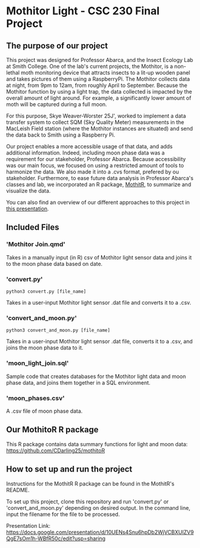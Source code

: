 # Mothitor Light - CSC 230 Final Project

## The purpose of our project

This project was designed for Professor Abarca, and the Insect Ecology Lab at Smith College. One of the lab's current projects, the Mothitor, is a non-lethal moth monitoring device that attracts insects to a lit-up wooden panel and takes pictures of them using a RaspberryPi. The Mothitor collects data at night, from 9pm to 12am, from roughly April to September. Because the Mothitor function by using a light trap, the data collected is impacted by the overall amount of light around. For example, a significantly lower amount of moth will be captured during a full moon. 

For this purpose, Skye Weaver-Worster 25J', worked to implement a data transfer system to collect SQM (Sky Quality Meter) measurements in the MacLeish Field station (where the Mothitor instances are situated) and send the data back to Smith using a Raspberry Pi.

Our project enables a more accessible usage of that data, and adds additional information. Indeed, including moon phase data was a requirement for our stakeholder, Professor Abarca. Because accessibility was our main focus, we focused on using a restricted amount of tools to harmonize the data. We also made it into a .cvs format, prefered by ou stakeholder. Furthermore, to ease future data analysis in Professor Abarca's classes and lab, we incorporated an R package, [MothitR](https://github.com/CDarling25/mothitoR), to summarize and visualize the data.

You can also find an overview of our different approaches to this project in [this presentation](https://docs.google.com/presentation/d/10UENs4Snu6hpDb2WjVCBXUIZV9QgE7sOm1h-WBfR50c/edit?slide=id.p#slide=id.p).

## Included Files

### 'Mothitor Join.qmd'

Takes in a manually input (in R) csv of Mothitor light sensor data and joins it to the moon phase data based on date.

### 'convert.py'

`python3 convert.py [file_name]`

Takes in a user-input Mothitor light sensor .dat file and converts it to a .csv.

### 'convert_and_moon.py'

`python3 convert_and_moon.py [file_name]`

Takes in a user-input Mothitor light sensor .dat file, converts it to a .csv, and joins the moon phase data to it.

### 'moon_light_join.sql'

Sample code that creates databases for the Mothitor light data and moon phase data, and joins them together in a SQL environment.

### 'moon_phases.csv'

A .csv file of moon phase data.

## Our MothitoR R package

This R package contains data summary functions for light and moon data: https://github.com/CDarling25/mothitoR

## How to set up and run the project

Instructions for the MothitR R package can be found in the MothitR's README.

To set up this project, clone this repository and run 'convert.py' or 'convert_and_moon.py' depending on desired output. In the command line, input the filename for the file to be processed.

Presentation Link: https://docs.google.com/presentation/d/10UENs4Snu6hpDb2WjVCBXUIZV9QgE7sOm1h-WBfR50c/edit?usp=sharing
